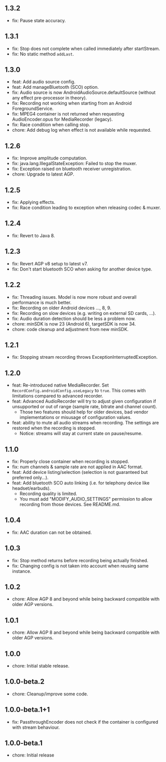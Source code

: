 ## 1.3.2
* fix: Pause state accuracy.

## 1.3.1
* fix: Stop does not complete when called immediately after startStream.
* fix: No static method `addLast`.

## 1.3.0
* feat: Add audio source config.
* feat: Add manageBluetooth (SCO) option.
* fix: Audio source is now AndroidAudioSource.defaultSource (without any effect pre-processor in theory).
* fix: Recording not working when starting from an Android ForegroundService.
* fix: MPEG4 container is not returned when requesting AudioEncoder.opus for MediaRecorder (legacy).
* fix: Race condition when calling stop.
* chore: Add debug log when effect is not available while requested.

## 1.2.6
* fix: Improve amplitude computation.
* fix: java.lang.IllegalStateException: Failed to stop the muxer.
* fix: Exception raised on bluetooth receiver unregistration.
* chore: Upgrade to latest AGP.

## 1.2.5
* fix: Applying effects.
* fix: Race condition leading to exception when releasing codec & muxer.

## 1.2.4
* fix: Revert to Java 8.

## 1.2.3
* fix: Revert AGP v8 setup to latest v7.
* fix: Don't start bluetooth SCO when asking for another device type.

## 1.2.2
* fix: Threading issues. Model is now more robust and overall performance is much better.
* fix: Recording on older Android devices ..., 8, 9.
* fix: Recording on slow devices (e.g. writing on external SD cards, ...).
* fix: Audio duration detection should be less a problem now.
* chore: minSDK is now 23 (Android 6), targetSDK is now 34.
* chore: code cleanup and adjustment from new minSDK.

## 1.2.1
* fix: Stopping stream recording throws ExceptionInterruptedException.

## 1.2.0
* feat: Re-introduced native MediaRecorder. Set `RecordConfig.androidConfig.useLegacy` to `true`. This comes with limitations compared to advanced recorder.
* feat: Advanced AudioRecorder will try to adjust given configuration if unsupported or out of range (sample rate, bitrate and channel count).
  * Those two features should help for older devices, bad vendor implementations or misusage of configuration values.
* feat: ability to mute all audio streams when recording. The settings are restored when the recording is stopped.
  * Notice: streams will stay at current state on pause/resume.

## 1.1.0
* fix: Properly close container when recording is stopped.
* fix: num channels & sample rate are not applied in AAC format.
* feat: Add device listing/selection (selection is not guaranteed but preferred only...).
* feat: Add bluetooth SCO auto linking (i.e. for telephony device like headset/earbuds).
  * Recording quality is limited.
  * You must add "MODIFY_AUDIO_SETTINGS" permission to allow recording from those devices. See README.md.

## 1.0.4
* fix: AAC duration can not be obtained.

## 1.0.3
* fix: Stop method returns before recording being actually finished.
* fix: Changing config is not taken into account when reusing same instance.

## 1.0.2
* chore: Allow AGP 8 and beyond while being backward compatible with older AGP versions.

## 1.0.1
* chore: Allow AGP 8 and beyond while being backward compatible with older AGP versions.

## 1.0.0
* chore: Initial stable release.

## 1.0.0-beta.2
* chore: Cleanup/improve some code.

## 1.0.0-beta.1+1
* fix: PassthroughEncoder does not check if the container is configured with stream behaviour.

## 1.0.0-beta.1
* chore: Initial release